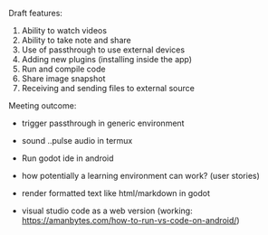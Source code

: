 Draft features:

1. Ability to watch videos
2. Ability to take note and share
3. Use of passthrough to use external devices
4. Adding new plugins (installing inside the app)
5. Run and compile code
6. Share image snapshot
7. Receiving and sending files to external source

Meeting outcome:

- trigger passthrough in generic environment
- sound ..pulse audio in termux
- Run godot ide in android

- how potentially a learning environment can work? (user stories)
- render formatted text like html/markdown in godot
- visual studio code as a web version (working: https://amanbytes.com/how-to-run-vs-code-on-android/)


